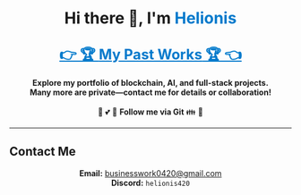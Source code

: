 <h1 align="center">Hi there 👋, I'm <span style="color:#007acc;">Helionis</span></h1>
<h2 align="center" style="color:#ffb300;"><a href="https://github.com/helionis420/-My-Projects-" style="font-size:1.2em; font-weight:bold; color:#007acc;">👉 🏆 <b>My Past Works</b> 🏆 👈</a> </h2>

<div align="center">
  <b>
    Explore my portfolio of blockchain, AI, and full-stack projects.<br>
    Many more are private—contact me for details or collaboration!
  </b>
  <br><br>
   🤝 💕 👀 <b>Follow me via Git</b> 👪 💖 <br>
</div>

<!-- (Your project list goes here, as already in your README) -->

---
## Contact Me
<p align="center">
  <b>Email:</b> <a href="mailto:businesswork0420@gmail.com">businesswork0420@gmail.com</a><br>
  <b>Discord:</b> <code>helionis420</code>
</p>




